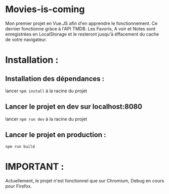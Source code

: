 # Movies-is-coming

Mon premier projet en Vue.JS afin d'en apprendre le fonctionnement.
Ce dernier fonctionne gràce à l'API TMDB.
Les Favoris, A voir et Notes sont enregistrées en LocalStorage et le resteront jusqu'à éffacement du cache de votre navigateur.


# Installation :

## Installation des dépendances :

lancer `npm install` à la racine du projet

## Lancer le projet en dev sur localhost:8080
lancer `npm run dev` à la racine du projet

## Lancer le projet en production :
`npm run build`


# IMPORTANT : 
Actuellement, le projet n'est fonctionnel que sur Chromium, Debug en cours pour Firefox.
